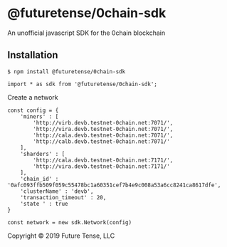 
# @futuretense/0chain-sdk

An unofficial javascript SDK for the 0chain blockchain

## Installation

    $ npm install @futuretense/0chain-sdk



```
import * as sdk from '@futuretense/0chain-sdk';

```


Create a network

```
const config = {
    'miners' : [
        'http://virb.devb.testnet-0chain.net:7071/',
        'http://vira.devb.testnet-0chain.net:7071/',
        'http://cala.devb.testnet-0chain.net:7071/',
        'http://calb.devb.testnet-0chain.net:7071/'  
    ],
    'sharders' : [
        'http://cala.devb.testnet-0chain.net:7171/',
        'http://vira.devb.testnet-0chain.net:7171/'  
    ],   
    'chain_id' :   '0afc093ffb509f059c55478bc1a60351cef7b4e9c008a53a6cc8241ca8617dfe',
    'clusterName' : 'devb',
    'transaction_timeout' : 20,
    'state ' : true
}

const network = new sdk.Network(config)
```


Copyright &copy; 2019 Future Tense, LLC
